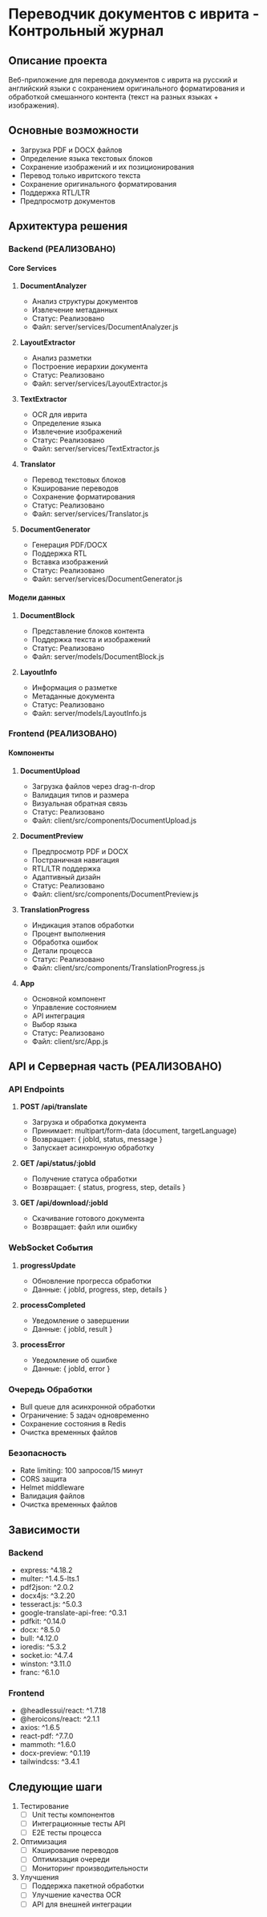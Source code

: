# Переводчик документов с иврита - Контрольный журнал

## Описание проекта
Веб-приложение для перевода документов с иврита на русский и английский языки с сохранением оригинального форматирования и обработкой смешанного контента (текст на разных языках + изображения).

## Основные возможности
- Загрузка PDF и DOCX файлов
- Определение языка текстовых блоков
- Сохранение изображений и их позиционирования
- Перевод только ивритского текста
- Сохранение оригинального форматирования
- Поддержка RTL/LTR
- Предпросмотр документов

## Архитектура решения

### Backend (РЕАЛИЗОВАНО)

#### Core Services
1. **DocumentAnalyzer**
   - Анализ структуры документов
   - Извлечение метаданных
   - Статус: Реализовано
   - Файл: server/services/DocumentAnalyzer.js

2. **LayoutExtractor**
   - Анализ разметки
   - Построение иерархии документа
   - Статус: Реализовано
   - Файл: server/services/LayoutExtractor.js

3. **TextExtractor**
   - OCR для иврита
   - Определение языка
   - Извлечение изображений
   - Статус: Реализовано
   - Файл: server/services/TextExtractor.js

4. **Translator**
   - Перевод текстовых блоков
   - Кэширование переводов
   - Сохранение форматирования
   - Статус: Реализовано
   - Файл: server/services/Translator.js

5. **DocumentGenerator**
   - Генерация PDF/DOCX
   - Поддержка RTL
   - Вставка изображений
   - Статус: Реализовано
   - Файл: server/services/DocumentGenerator.js

#### Модели данных
1. **DocumentBlock**
   - Представление блоков контента
   - Поддержка текста и изображений
   - Статус: Реализовано
   - Файл: server/models/DocumentBlock.js

2. **LayoutInfo**
   - Информация о разметке
   - Метаданные документа
   - Статус: Реализовано
   - Файл: server/models/LayoutInfo.js

### Frontend (РЕАЛИЗОВАНО)

#### Компоненты
1. **DocumentUpload**
   - Загрузка файлов через drag-n-drop
   - Валидация типов и размера
   - Визуальная обратная связь
   - Статус: Реализовано
   - Файл: client/src/components/DocumentUpload.js

2. **DocumentPreview**
   - Предпросмотр PDF и DOCX
   - Постраничная навигация
   - RTL/LTR поддержка
   - Адаптивный дизайн
   - Статус: Реализовано
   - Файл: client/src/components/DocumentPreview.js

3. **TranslationProgress**
   - Индикация этапов обработки
   - Процент выполнения
   - Обработка ошибок
   - Детали процесса
   - Статус: Реализовано
   - Файл: client/src/components/TranslationProgress.js

4. **App**
   - Основной компонент
   - Управление состоянием
   - API интеграция
   - Выбор языка
   - Статус: Реализовано
   - Файл: client/src/App.js

## API и Серверная часть (РЕАЛИЗОВАНО)

### API Endpoints

1. **POST /api/translate**
   - Загрузка и обработка документа
   - Принимает: multipart/form-data (document, targetLanguage)
   - Возвращает: { jobId, status, message }
   - Запускает асинхронную обработку

2. **GET /api/status/:jobId**
   - Получение статуса обработки
   - Возвращает: { status, progress, step, details }

3. **GET /api/download/:jobId**
   - Скачивание готового документа
   - Возвращает: файл или ошибку

### WebSocket События

1. **progressUpdate**
   - Обновление прогресса обработки
   - Данные: { jobId, progress, step, details }

2. **processCompleted**
   - Уведомление о завершении
   - Данные: { jobId, result }

3. **processError**
   - Уведомление об ошибке
   - Данные: { jobId, error }

### Очередь Обработки
- Bull queue для асинхронной обработки
- Ограничение: 5 задач одновременно
- Сохранение состояния в Redis
- Очистка временных файлов

### Безопасность
- Rate limiting: 100 запросов/15 минут
- CORS защита
- Helmet middleware
- Валидация файлов
- Очистка временных файлов

## Зависимости

### Backend
- express: ^4.18.2
- multer: ^1.4.5-lts.1
- pdf2json: ^2.0.2
- docx4js: ^3.2.20
- tesseract.js: ^5.0.3
- google-translate-api-free: ^0.3.1
- pdfkit: ^0.14.0
- docx: ^8.5.0
- bull: ^4.12.0
- ioredis: ^5.3.2
- socket.io: ^4.7.4
- winston: ^3.11.0
- franc: ^6.1.0

### Frontend
- @headlessui/react: ^1.7.18
- @heroicons/react: ^2.1.1
- axios: ^1.6.5
- react-pdf: ^7.7.0
- mammoth: ^1.6.0
- docx-preview: ^0.1.19
- tailwindcss: ^3.4.1

## Следующие шаги
1. Тестирование
   - [ ] Unit тесты компонентов
   - [ ] Интеграционные тесты API
   - [ ] E2E тесты процесса

2. Оптимизация
   - [ ] Кэширование переводов
   - [ ] Оптимизация очереди
   - [ ] Мониторинг производительности

3. Улучшения
   - [ ] Поддержка пакетной обработки
   - [ ] Улучшение качества OCR
   - [ ] API для внешней интеграции